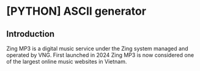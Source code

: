 # [PYTHON] ASCII generator

## Introduction
Zing MP3 is a digital music service under the Zing system
managed and operated by VNG. First launched in 2024
Zing MP3 is now considered one of the largest online music websites in Vietnam.
